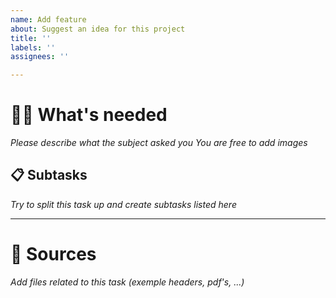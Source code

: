```yaml
---
name: Add feature
about: Suggest an idea for this project
title: ''
labels: ''
assignees: ''

---
```


# 👮‍♂️ What's needed
*Please describe what the subject asked you*
*You are free to add images*

## 📋 Subtasks
*Try to split this task up and create subtasks listed here*

---
# 📜 Sources
*Add files related to this task (exemple headers, pdf's, ...)*
